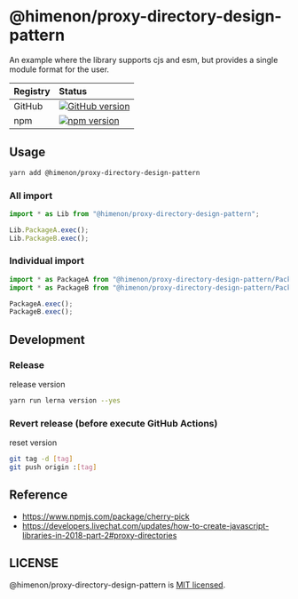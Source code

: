 # @himenon/proxy-directory-design-pattern


An example where the library supports cjs and esm, but provides a single module format for the user.

|Registry|Status|
|:-------|:-----|
|GitHub|[![GitHub version](https://badge.fury.io/gh/Himenon%2Fproxy-directory-design-pattern.svg)](https://badge.fury.io/gh/Himenon%2Fproxy-directory-design-pattern)|
|npm|[![npm version](https://badge.fury.io/js/%40himenon%2Fproxy-directory-design-pattern.svg)](https://badge.fury.io/js/%40himenon%2Fproxy-directory-design-pattern)|

## Usage

```bash
yarn add @himenon/proxy-directory-design-pattern
```

### All import

```ts
import * as Lib from "@himenon/proxy-directory-design-pattern";

Lib.PackageA.exec();
Lib.PackageB.exec();
```

### Individual import

```ts
import * as PackageA from "@himenon/proxy-directory-design-pattern/PackageA";
import * as PackageB from "@himenon/proxy-directory-design-pattern/PackageB";

PackageA.exec();
PackageB.exec();
```

## Development

### Release

release version

```bash
yarn run lerna version --yes
```

### Revert release (before execute GitHub Actions)

reset version

```bash
git tag -d [tag]
git push origin :[tag]
```

## Reference

* https://www.npmjs.com/package/cherry-pick
* https://developers.livechat.com/updates/how-to-create-javascript-libraries-in-2018-part-2#proxy-directories

## LICENSE

@himenon/proxy-directory-design-pattern is [MIT licensed](./LICENSE).
